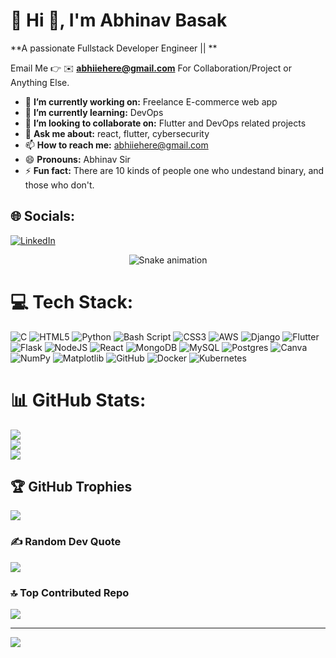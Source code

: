 # 💫 Hi 👋, I'm Abhinav Basak
**A passionate Fullstack Developer Engineer || **

Email Me 👉 ✉️ **abhiiehere@gmail.com** For Collaboration/Project or Anything Else. 

- 🔭 **I’m currently working on:** Freelance E-commerce web app
- 🌱 **I’m currently learning:** DevOps
- 👯 **I’m looking to collaborate on:** Flutter and DevOps related projects
- 💬 **Ask me about:** react, flutter, cybersecurity 
- 📫 **How to reach me:** abhiiehere@gmail.com
- 😄 **Pronouns:** Abhinav Sir
- ⚡ **Fun fact:** There are 10 kinds of people one who undestand binary, and those who don't.

## 🌐 Socials:
[![LinkedIn](https://img.shields.io/badge/LinkedIn-%230077B5.svg?logo=linkedin&logoColor=white)](http://linkedin.com/in/abhinav-basak-contactabhinavbasak) 

<!-- Snake Game Repo View -->

<div align="center">
  <img src="https://profile-readme-generator.com/assets/snake.svg" alt="Snake animation" />
</div>

# 💻 Tech Stack:
![C](https://img.shields.io/badge/c-%2300599C.svg?style=for-the-badge&logo=c&logoColor=white) ![HTML5](https://img.shields.io/badge/html5-%23E34F26.svg?style=for-the-badge&logo=html5&logoColor=white) ![Python](https://img.shields.io/badge/python-3670A0?style=for-the-badge&logo=python&logoColor=ffdd54) ![Bash Script](https://img.shields.io/badge/bash_script-%23121011.svg?style=for-the-badge&logo=gnu-bash&logoColor=white) ![CSS3](https://img.shields.io/badge/css3-%231572B6.svg?style=for-the-badge&logo=css3&logoColor=white) ![AWS](https://img.shields.io/badge/AWS-%23FF9900.svg?style=for-the-badge&logo=amazon-aws&logoColor=white) ![Django](https://img.shields.io/badge/django-%23092E20.svg?style=for-the-badge&logo=django&logoColor=white) ![Flutter](https://img.shields.io/badge/Flutter-%2302569B.svg?style=for-the-badge&logo=Flutter&logoColor=white) ![Flask](https://img.shields.io/badge/flask-%23000.svg?style=for-the-badge&logo=flask&logoColor=white) ![NodeJS](https://img.shields.io/badge/node.js-6DA55F?style=for-the-badge&logo=node.js&logoColor=white) ![React](https://img.shields.io/badge/react-%2320232a.svg?style=for-the-badge&logo=react&logoColor=%2361DAFB) ![MongoDB](https://img.shields.io/badge/MongoDB-%234ea94b.svg?style=for-the-badge&logo=mongodb&logoColor=white) ![MySQL](https://img.shields.io/badge/mysql-4479A1.svg?style=for-the-badge&logo=mysql&logoColor=white) ![Postgres](https://img.shields.io/badge/postgres-%23316192.svg?style=for-the-badge&logo=postgresql&logoColor=white) ![Canva](https://img.shields.io/badge/Canva-%2300C4CC.svg?style=for-the-badge&logo=Canva&logoColor=white) ![NumPy](https://img.shields.io/badge/numpy-%23013243.svg?style=for-the-badge&logo=numpy&logoColor=white) ![Matplotlib](https://img.shields.io/badge/Matplotlib-%23ffffff.svg?style=for-the-badge&logo=Matplotlib&logoColor=black) ![GitHub](https://img.shields.io/badge/github-%23121011.svg?style=for-the-badge&logo=github&logoColor=white) ![Docker](https://img.shields.io/badge/docker-%230db7ed.svg?style=for-the-badge&logo=docker&logoColor=white) ![Kubernetes](https://img.shields.io/badge/kubernetes-%23326ce5.svg?style=for-the-badge&logo=kubernetes&logoColor=white)
# 📊 GitHub Stats:
![](https://github-readme-stats.vercel.app/api?username=AbhinavBasak&theme=dark&hide_border=false&include_all_commits=false&count_private=false)<br/>
![](https://nirzak-streak-stats.vercel.app/?user=AbhinavBasak&theme=dark&hide_border=false)<br/>
![](https://github-readme-stats.vercel.app/api/top-langs/?username=AbhinavBasak&theme=dark&hide_border=false&include_all_commits=false&count_private=false&layout=compact)

## 🏆 GitHub Trophies
![](https://github-profile-trophy.vercel.app/?username=AbhinavBasak&theme=radical&no-frame=false&no-bg=true&margin-w=4)

### ✍️ Random Dev Quote
![](https://quotes-github-readme.vercel.app/api?type=horizontal&theme=radical)

### 🔝 Top Contributed Repo
![](https://github-contributor-stats.vercel.app/api?username=AbhinavBasak&limit=5&theme=dark&combine_all_yearly_contributions=true)

---
[![](https://visitcount.itsvg.in/api?id=AbhinavBasak&icon=0&color=0)](https://visitcount.itsvg.in)

<!-- Proudly created with GPRM ( https://gprm.itsvg.in ) -->
